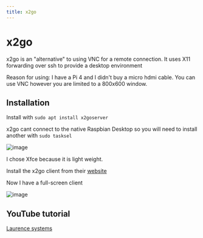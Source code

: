 ```yaml
---
title: x2go
---
```

# x2go
x2go is an "alternative" to using VNC for a remote connection. It uses X11 forwarding over ssh to provide a desktop environment

Reason for using:
I have a Pi 4 and I didn't buy a micro hdmi cable. You can use VNC however you are limited to a 800x600 window.

## Installation

Install with `sudo apt install x2goserver`

x2go cant connect to the native Raspbian Desktop so you will need to install another with `sudo tasksel`

![image](https://user-images.githubusercontent.com/46672225/69007692-b4df0a00-0949-11ea-82d5-09a6833df186.png)

I chose Xfce because it is light weight.

Install the x2go client from their [website](https://wiki.x2go.org/doku.php/download:start)

Now I have a full-screen client 

![image](https://user-images.githubusercontent.com/46672225/69007780-0045e800-094b-11ea-9626-4947595a016e.png)

## YouTube tutorial
[Laurence systems](https://www.youtube.com/watch?v=oSuy1TS8FGs)
